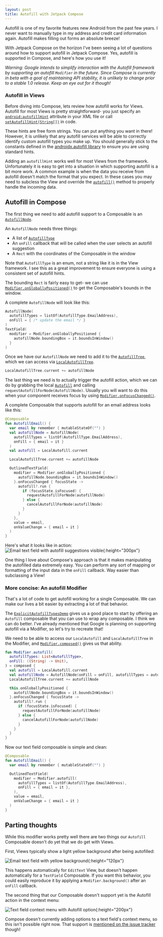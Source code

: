 ```yaml
---
layout: post
title: Autofill with Jetpack Compose
---
```

Autofill is one of my favorite features new Android from the past few years. I never want to manually type in my address and credit card information again. Autofill makes filling out forms an absolute breeze!

With Jetpack Compose on the horizon I've been seeing a lot of questions around how to support autofill in Jetpack Compose. Yes, autofill is supported in Compose, and here's how you use it!

<!--more-->

_Warning: Google intends to simplify interaction with the Autofill framework by supporting an autofill `Modifier` in the future. Since Compose is currently in beta with a goal of maintaining API stability, it is unlikely to change prior to a stable 1.0 release. Keep an eye out for it though!_

### Autofill in Views
Before diving into Compose, lets review how autofill works for Views. Autofill for most Views is pretty straightforward- you just specify an [`android:autofillHint`](https://developer.android.com/reference/androidx/autofill/HintConstants#attr_android:autofillHint) attribute in your XML file or call [`setAutofillHint(String[])`](https://developer.android.com/reference/android/view/View.html#setAutofillHints(java.lang.String...)) in code. 

These hints are free form strings. You can put anything you want in there! However, it is unlikely that any autofill services will be able to correctly identify custom autofill types you make up. You should generally stick to the constants defined in the [androidx.autofill library](https://developer.android.com/reference/androidx/autofill/HintConstants) to ensure you are using standard hints.

Adding an `autofillHint` works well for most Views from the framework. Unfortunately it is easy to get into a situation in which supporting autofill is a bit more work. A common example is when the data you receive from autofill doesn't match the format that you expect. In these cases you may need to subcless the View and override the [`autofill()`](https://developer.android.com/reference/android/view/View#autofill(android.util.SparseArray%3Candroid.view.autofill.AutofillValue%3E)) method to properly handle the incoming data.

## Autofill in Compose
The first thing we need to add autofill support to a Composable is an [`AutofillNode`](https://developer.android.com/reference/kotlin/androidx/compose/ui/autofill/AutofillNode).

An `AutofillNode` needs three things:
 * A list of [`AutofillType`](https://developer.android.com/reference/kotlin/androidx/compose/ui/autofill/AutofillType)
 * An `onFill` callback that will be called when the user selects an autofill suggestion
 * A `Rect` with the coordinates of the Composable in the window

Note that `AutofillType` is an enum, not a string like it is in the View framework. I see this as a great improvement to ensure everyone is using a consistent set of autofill hints.

The bounding `Rect` is fairly easy to get- we can use [`Modifier.onGloballyPositioned()`](https://developer.android.com/reference/kotlin/androidx/compose/ui/layout/OnGloballyPositionedModifier#ongloballypositioned) to get the Composable's bounds in the window.

A complete `AutofillNode` will look like this:
```kotlin
AutofillNode(
  autofillTypes = listOf(AutofillType.EmailAddress),
  onFill = { /* update the email */ }
)
TextField(
  modifier = Modifier.onGloballyPositioned {
    autofillNode.boundingBox = it.boundsInWindow()
  }
)
```

Once we have our `AutofillNode` we need to add it to the [`AutofillTree`](https://developer.android.com/reference/kotlin/androidx/compose/ui/autofill/AutofillTree.html), which we can access via [`LocalAutofillTree`](https://developer.android.com/reference/kotlin/androidx/compose/ui/platform/package-summary#localautofilltree).

```kotlin
LocalAutofillTree.current += autofillNode
```

The last thing we need is to actually trigger the autofill action, which we can do by grabbing the local [`Autofill`](https://developer.android.com/reference/kotlin/androidx/compose/ui/autofill/Autofill.html) and calling `requestAutofillForNode(AutofillNode)`. Usually you will want to do this when your component receives focus by using [`Modifier.onFocusChanged()`](https://developer.android.com/reference/kotlin/androidx/compose/ui/focus/package-summary#onfocuschanged).

A complete Composable that supports autofill for an email address looks like this:

```kotlin
@Composable
fun AutofillEmail() {
  var email by remember { mutableStateOf("") }
  val autofillNode = AutofillNode(
    autofillTypes = listOf(AutofillType.EmailAddress),
    onFill = { email = it }
  )
  val autofill = LocalAutofill.current

  LocalAutofillTree.current += autofillNode

  OutlinedTextField(
    modifier = Modifier.onGloballyPositioned {
      autofillNode.boundingBox = it.boundsInWindow()
    }.onFocusChanged { focusState ->
      autofill?.run {
        if (focusState.isFocused) {
          requestAutofillForNode(autofillNode)
        } else {
          cancelAutofillForNode(autofillNode)
        }
      }
    },
    value = email,
    onValueChange = { email = it }
  )
}
```

Here's what it looks like in action:
![Email text field with autofill suggestions visible](/public/assets/posts/compose_autofill/email_autofill.png){:height="300px"}

One thing I love about Compose's approach is that it makes manipulating the autofilled data extremely easy. You can perform any sort of mapping or formatting of the input data in the `onFill` callback. Way easier than subclassing a View!

### More concise: An autofill Modifier
That's a lot of code to get autofill working for a single Composable. We can make our lives a bit easier by extracting a lot of that behavior.

The [`ExplicitAutofillTypesDemo`](https://cs.android.com/androidx/platform/frameworks/support/+/androidx-main:compose/ui/ui/integration-tests/ui-demos/src/main/java/androidx/compose/ui/demos/autofill/ExplicitAutofillTypesDemo.kt) gives us a good place to start by offering an `Autofill` composable that you can use to wrap any composable. I think we can do better. I've already mentioned that Google is planning on supporting autofill via a Modifier, so let's try to recreate that!

We need to be able to access our `LocalAutofill` and `LocalAutofillTree` in the Modifier, and [`Modifier.composed()`](https://developer.android.com/reference/kotlin/androidx/compose/ui/package-summary#(androidx.compose.ui.Modifier).composed(kotlin.Function1,%20kotlin.Function1)) gives us that ability. 

```kotlin
fun Modifier.autofill(
  autofillTypes: List<AutofillType>,
  onFill: ((String) -> Unit),
) = composed {
  val autofill = LocalAutofill.current
  val autofillNode = AutofillNode(onFill = onFill, autofillTypes = autofillTypes)
  LocalAutofillTree.current += autofillNode

  this.onGloballyPositioned {
    autofillNode.boundingBox = it.boundsInWindow()
  }.onFocusChanged { focusState ->
    autofill?.run {
      if (focusState.isFocused) {
        requestAutofillForNode(autofillNode)
      } else {
        cancelAutofillForNode(autofillNode)
      }
    }
  }
}
```

Now our text field composable is simple and clean:

```kotlin
@Composable
fun AutofillEmail() {
  var email by remember { mutableStateOf("") }

  OutlinedTextField(
    modifier = Modifier.autofill(
      autofillTypes = listOf(AutofillType.EmailAddress),
      onFill = { email = it },
    ),
    value = email,
    onValueChange = { email = it }
  )
}
```

## Parting thoughts
While this modifier works pretty well there are two things our `Autofill` Composable doesn't do yet that we do get with Views.

First, Views typically show a light yellow background after being autofilled:

![Email text field with yellow background](/public/assets/posts/compose_autofill/yellow_box.png){:height="120px"}

This happens automatically for `EditText` View, but doesn't happen automatically for a `TextField` Composable. If you want this behavior, you could easily reproduce it by applying a `Modifier.background()` after an `onFill` callback.

The second thing that our Composable doesn't support yet is the Autofill action in the context menu:

![Text field context menu with Autofill option](/public/assets/posts/compose_autofill/context_menu.png){:height="200px"}

Compose doesn't currently adding options to a text field's context menu, so this isn't possible right now. That support is [mentioned on the issue tracker](https://issuetracker.google.com/issues/180639271) though!